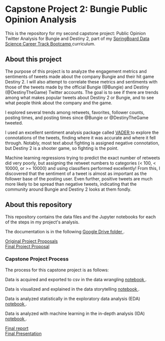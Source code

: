 # Capstone Project 2: Bungie Public Opinion Analysis

This is the repository for my second capstone project: Public Opinion Twitter Analysis for Bungie and Destiny 2, part of my <a href='https://www.springboard.com/workshops/data-science-career-track-course/'>
  SpringBoard Data Science Career Track Bootcamp
</a> curriculum.

## About this project

The purpose of this project is to analyze the engagement metrics and sentiments of tweets made about the company Bungie and their hit game Destiny 2. I will also attempt to correlate these metrics and sentiments with those of the tweets made by the official Bungie (@Bungie) and Destiny (@DestinyTheGame) Twitter accounts. The goal is to see if there are trends among what makes popular tweets about Destiny 2 or Bungie, and to see what people think about the company and the game.

I explored several trends among retweets, favorites, follower counts, posting times, and posting times since @Bungie or @DestinyTheGame tweeted. 

I used an excellent sentiment analysis package called
<a href='https://github.com/cjhutto/vaderSentiment'>
  VADER
</a>
to explore the connotations of the tweets, finding where it was accurate and where it fell through. Notably, most text about fighting is assigned negative connotation, but Destiny 2 is a shooter game, so fighting is the point.

Machine learning regressions trying to predict the exact number of retweets did very poorly, but assigning the retweet numbers to categories (< 100, < 10000, or >= 10000) and using classifiers performed excellently! From this, I discovered that the sentiment of a tweet is almost as important as the follower base of the posting user. Even further, positive tweets are much more likely to be spread than negative tweets, indicating that the community around Bungie and Destiny 2 looks at them fondly.

## About this repository

This repository contains the data files and the Jupyter notebooks for each of the steps in my project's analysis.

The documentation is in the following
<a href='https://drive.google.com/drive/folders/1_DH7jWmtUbsXEn3nO4kUtrzr54isCP0P?usp=sharing'>
  Google Drive folder
</a>.

<a href='https://docs.google.com/document/d/1UwVEpFjcgC2fUcAw37QPbU8hVG6iyC2QOmcPCQZJb48/edit?usp=sharing'>
  Original Project Proposals 
</a>
<br>
<a href='https://docs.google.com/document/d/1N9RLg7MNZEp9dXRO0IY2DsX3aF7VKjsrUi38YlHKgU0/edit?usp=sharing'>
  Final Project Proposal
</a>

### Capstone Project Process
The process for this capstone project is as follows:

Data is acquired and exported to csv in the data wrangling 
<a href='https://github.com/salvis2/SpringboardAlvis/blob/master/capstone_project_2/notebooks/twitter_api_data_wrangling.ipynb'>
  notebook
</a>.

Data is visualized and explained in the data storytelling 
<a href='https://github.com/salvis2/SpringboardAlvis/blob/master/capstone_project_2/notebooks/twitter_project_data_storytelling.ipynb'>
  notebook
</a>.

Data is analyzed statistically in the exploratory data analysis (EDA) 
<a href='https://github.com/salvis2/SpringboardAlvis/blob/master/capstone_project_2/notebooks/twitter_project_eda.ipynb'>
  notebook
</a>.

Data is analyzed with machine learning in the in-depth analysis (IDA)
<a href='https://github.com/salvis2/SpringboardAlvis/blob/master/capstone_project_2/notebooks/twitter_project_ida.ipynb'>
  notebook
</a>.

<a href='https://github.com/salvis2/SpringboardAlvis/blob/master/capstone_project_2/reports/capstone_project_2_final_report.pdf'>
  Final report
</a>
<br>
<a href='https://github.com/salvis2/SpringboardAlvis/blob/master/capstone_project_2/reports/capstone_project_2_presentation.pdf'>
  Final Presentation
</a>
